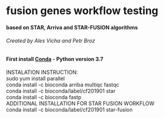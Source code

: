 # fusion genes workflow testing
#### based on STAR, Arriva and STAR-FUSION algorithms
###### Created by Ales Vicha and Petr Broz
#### First install [Conda](https://www.anaconda.com/distribution/) - Python version 3.7

INSTALATION INSTRUCTION:  
sudo yum install parallel  
conda install -c bioconda arriba multiqc fastqc  
conda install -c bioconda/label/cf201901 star  
conda install -c bioconda fastp  
ADDITIONAL INSTALLATION FOR STAR FUSION WORKFLOW  
conda install -c bioconda/label/cf201901 star-fusion  
